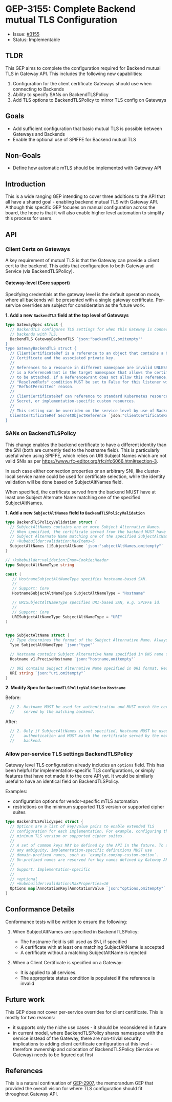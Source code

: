 # GEP-3155: Complete Backend mutual TLS Configuration

* Issue: [#3155](https://github.com/kubernetes-sigs/gateway-api/issues/3155)
* Status: Implementable

## TLDR

This GEP aims to complete the configuration required for Backend mutual TLS in Gateway
API. This includes the following new capabilities:

1. Configuration for the client certificate Gateways should use when connecting
   to Backends
1. Ability to specify SANs on BackendTLSPolicy
1. Add TLS options to BackendTLSPolicy to mirror TLS config on Gateways

## Goals

* Add sufficient configuration that basic mutual TLS is possible between Gateways and
  Backends
* Enable the optional use of SPIFFE for Backend mutual TLS

## Non-Goals

* Define how automatic mTLS should be implemented with Gateway API

## Introduction

This is a wide ranging GEP intending to cover three additions to the API that all
have a shared goal - enabling backend mutual TLS with Gateway API. Although this
specific GEP focuses on manual configuration across the board, the hope is that
it will also enable higher level automation to simplify this process for users.

## API

### Client Certs on Gateways

A key requirement of mutual TLS is that the Gateway can provide a client cert to the
backend. This adds that configuration to both Gateway and Service (via 
BackendTLSPolicy).

#### Gateway-level (Core support)
Specifying credentials at the gateway level is the default operation mode, where all
backends will be presented with a single gateway certificate. Per-service overrides are
subject for consideration as the future work.

**1. Add a new `BackendTLS` field at the top level of Gateways**

```go
type GatewaySpec struct {
  // BackendTLS configures TLS settings for when this Gateway is connecting to
  // backends with TLS.
  BackendTLS GatewayBackendTLS `json:"backendTLS,omitempty"'
}
type GatewayBackendTLS struct {
  // ClientCertificateRef is a reference to an object that contains a Client
  // Certificate and the associated private key.
  //
  // References to a resource in different namespace are invalid UNLESS there
  // is a ReferenceGrant in the target namespace that allows the certificate
  // to be attached. If a ReferenceGrant does not allow this reference, the
  // "ResolvedRefs" condition MUST be set to False for this listener with the
  // "RefNotPermitted" reason.
  //
  // ClientCertificateRef can reference to standard Kubernetes resources, i.e.
  // Secret, or implementation-specific custom resources.
  //
  // This setting can be overriden on the service level by use of BackendTLSPolicy.
  ClientCertificateRef SecretObjectReference `json:"clientCertificateRef,omitempty"`
}
```

### SANs on BackendTLSPolicy

This change enables the backend certificate to have a different identity than the SNI
(both are currently tied to the hostname field). This is particularly useful
when using SPIFFE, which relies on URI Subject Names which are not valid SNIs 
as per https://www.rfc-editor.org/rfc/rfc6066.html#section-3.

In such case either connection properties or an arbitrary SNI, like cluster-local 
service name could be used for certificate selection, while the identity validation
will be done based on SubjectAltNames field.

When specified, the certificate served from the backend MUST have at least one Subject
Alternate Name matching one of the specified SubjectAltNames.



**1. Add a new `SubjectAltNames` field to `BackendTLSPolicyValidation`**

```go
type BackendTLSPolicyValidation struct {
  // SubjectAltNames contains one or more Subject Alternative Names.
  // When specified, the certificate served from the backend MUST have at least one
  // Subject Alternate Name matching one of the specified SubjectAltNames.
  // +kubebuilder:validation:MaxItems=5
  SubjectAltNames []SubjectAltName `json:"subjectAltNames,omitempty"`
}

// +kubebuilder:validation:Enum=Cookie;Header
type SubjectAltNameType string

const (
   // HostnameSubjectAltNameType specifies hostname-based SAN.
   //
   // Support: Core
   HostnameSubjectAltNameType SubjectAltNameType = "Hostname"

   // URISubjectAltNameType specifies URI-based SAN, e.g. SPIFFE id.
   //
   // Support: Core
   URISubjectAltNameType SubjectAltNameType = "URI"
)


type SubjectAltName struct {
  // Type determines the format of the Subject Alternative Name. Always required.
  Type SubjectAltNameType `json:"type"`

  // Hostname contains Subject Alternative Name specified in DNS name format. Required when Type is set to Hostname, ignored otherwise.
  Hostname v1.PreciseHostname `json:"hostname,omitempty"`

  // URI contains Subject Alternative Name specified in URI format. Required when Type is set to URI, ignored otherwise.
  URI string `json:"uri,omitempty"`
}
```

**2. Modify Spec for `BackendTLSPolicyValidation` `Hostname`**

Before:
```go
  // 2. Hostname MUST be used for authentication and MUST match the certificate
  //    served by the matching backend.
```

After:
```go
  // 2. Only if SubjectAltNames is not specified, Hostname MUST be used for 
  //    authentication and MUST match the certificate served by the matching
  //    backend.
```

### Allow per-service TLS settings BackendTLSPolicy

Gateway level TLS configuration already includes an `options` field. This has
been helpful for implementation-specific TLS configurations, or simply features
that have not made it to the core API yet. It would be similarly useful to have
an identical field on BackendTLSPolicy.

Examples:
- configuration options for vendor-specific mTLS automation
- restrictions on the minimum supported TLS version or supported cipher suites

```go
type BackendTLSPolicySpec struct {
  // Options are a list of key/value pairs to enable extended TLS
  // configuration for each implementation. For example, configuring the
  // minimum TLS version or supported cipher suites.
  //
  // A set of common keys MAY be defined by the API in the future. To avoid
  // any ambiguity, implementation-specific definitions MUST use
  // domain-prefixed names, such as `example.com/my-custom-option`.
  // Un-prefixed names are reserved for key names defined by Gateway API.
  //
  // Support: Implementation-specific
  //
  // +optional
  // +kubebuilder:validation:MaxProperties=16
  Options map[AnnotationKey]AnnotationValue `json:"options,omitempty"`
}
```

## Conformance Details

Conformance tests will be written to ensure the following:

1. When SubjectAltNames are specified in BackendTLSPolicy:
    - The hostname field is still used as SNI, if specified
    - A certificate with at least one matching SubjectAltName is accepted
    - A certificate without a matching SubjectAltName is rejected

2. When a Client Certificate is specified on a Gateway:
    - It is applied to all services.
    - The appropriate status condition is populated if the reference is invalid

## Future work
This GEP does not cover per-service overrides for client certificate. This is mostly for two reasons:

- it supports only the niche use cases - it should be reconsidered in future
- in current model, where BackendTLSPolicy shares namespace with the service instead of the Gateway, there are non-trivial security implications to adding client certificate configuration at this level - therefore ownership and colocation of BackendTLSPolicy (Service vs Gateway) needs to be figured out first

## References

This is a natural continuation of
[GEP-2907](https://gateway-api.sigs.k8s.io/geps/gep-2907/), the memorandum GEP
that provided the overall vision for where TLS configuration should fit
throughout Gateway API.
